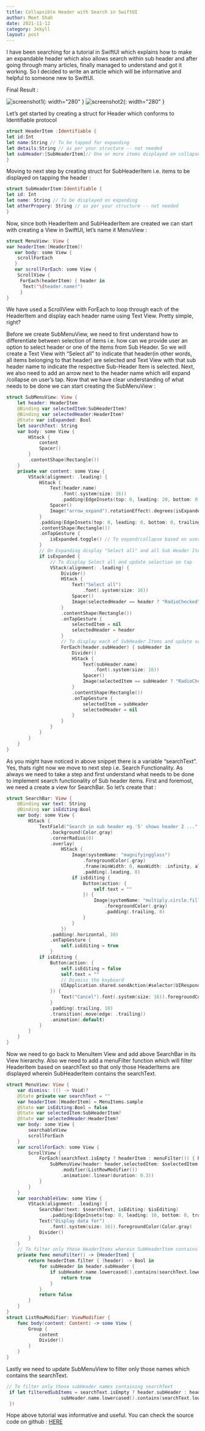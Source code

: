```yaml
---
title: Collapsible Header with Search in SwiftUI
author: Meet Shah
date: 2021-11-12
category: Jekyll
layout: post
---
```


I have been searching for a tutorial in SwiftUI which explains how to make an expandable header 
which also allows search within sub header and after going through many articles, 
finally managed to understand and got it working. So I decided to write an article 
which will be informative and helpful to someone new to SwiftUI.

Final Result :

![screenshot1](../assets/collapsibleList.png){: width="280" } ![screenshot2](assets/collapsibleListSearch.png){: width="280" }

Let’s get started by creating a struct for Header which conforms to Identifiable protocol

```swift
struct HeaderItem :Identifiable {
let id:Int
let name:String // To be tapped for expanding 
let details:String // as per your structure -- not needed
let subHeader:[SubHeaderItem]// One or more items displayed on collapse
}
```

Moving to next step by creating struct for SubHeaderItem i.e. items to be displayed on tapping the header :

```swift
struct SubHeaderItem:Identifiable {
let id: Int
let name: String // To be displayed on expanding
let otherPropery: String // as per your structure -- not needed
}
```

Now, since both HeaderItem and SubHeaderItem are created we can start with creating a View in SwiftUI,
let’s name it MenuView :

```swift
struct MenuView: View {
var headerItem:[HeaderItem]!
   var body: some View {
    scrollForEach
   }
   var scrollForEach: some View {
    ScrollView { 
     ForEach(headerItem) { header in
      Text("\(header.name)")
     }
}
```

We have used a ScrollView with ForEach to loop through each of the HeaderItem and display each header name using Text View. 
Pretty simple, right?

Before we create SubMenuView, we need to first understand how to differentiate between selection of items i.e. 
how can we provide user an option to select header or one of the items from Sub Header. So we will create a 
Text View with “Select all” to indicate that header(in other words, all items belonging to that header) are selected 
and Text View with that sub header name to indicate the respective Sub-Header Item is selected. 
Next, we also need to add an arrow next to the header name which will expand /collapse on user’s tap. 
Now that we have clear understanding of what needs to be done we can start creating the SubMenuView :

```swift
struct SubMenuView: View {
    let header: HeaderItem
    @Binding var selectedItem:SubHeaderItem?
    @Binding var selectedHeader:HeaderItem?
    @State var isExpanded: Bool
    let searchText: String
    var body: some View {
        HStack {
            content
            Spacer()
        }
        .contentShape(Rectangle())
    }
    private var content: some View {
        VStack(alignment: .leading) {
            HStack {
                Text(header.name)
                    .font(.system(size: 16))
                    .padding(EdgeInsets(top: 0, leading: 20, bottom: 0, trailing: 0))
                Spacer()
                Image("arrow_expand").rotationEffect(.degrees(isExpanded ? 90 : 270))
            }
            .padding(EdgeInsets(top: 0, leading: 0, bottom: 0, trailing: 0))
            .contentShape(Rectangle())
            .onTapGesture {
                isExpanded.toggle() // To expand/collapse based on user's tap
            }
            // On Expanding display "Select all" and all Sub Header Items
            if isExpanded {
                // To display Select all and update selection on tap
                VStack(alignment: .leading) {
                    Divider()
                    HStack {
                        Text("Select all")
                            .font(.system(size: 16))
                        Spacer()
                        Image(selectedHeader == header ? "RadioChecked" : "RadioUnchecked")
                    }
                    .contentShape(Rectangle())
                    .onTapGesture {
                        selectedItem = nil
                        selectedHeader = header
                    }
                    // To display each of SubHeader Items and update selection on tap
                    ForEach(header.subHeader) { subHeader in
                        Divider()
                        HStack {
                            Text(subHeader.name)
                                .font(.system(size: 16))
                            Spacer()
                            Image(selectedItem == subHeader ? "RadioChecked" : "RadioUnchecked")
                        }
                        .contentShape(Rectangle())
                        .onTapGesture {
                            selectedItem = subHeader
                            selectedHeader = nil
                        }
                    }
                }
            }
        }
    }
}
```

As you might have noticed in above snippet there is a variable “searchText”. Yes, thats right now we move to next step i.e. Search Functionality.
As always we need to take a step and first understand what needs to be done to implement search functionality of Sub header items. 
First and foremost, we need a create a view for SearchBar. So let’s create that :

```swift
struct SearchBar: View {
    @Binding var text: String
    @Binding var isEditing:Bool
    var body: some View {
        HStack {
            TextField("Search in sub header eg.'5' shows header 2 ...", text: $text)
                .background(Color.gray)
                .cornerRadius(8)
                .overlay(
                    HStack {
                        Image(systemName: "magnifyingglass")
                            .foregroundColor(.gray)
                            .frame(minWidth: 0, maxWidth: .infinity, alignment: .leading)
                            .padding(.leading, 8)
                        if isEditing {
                            Button(action: {
                                self.text = ""
                            }) {
                                Image(systemName: "multiply.circle.fill")
                                    .foregroundColor(.gray)
                                    .padding(.trailing, 8)
                            }
                        }
                    })
                .padding(.horizontal, 10)
                .onTapGesture {
                    self.isEditing = true
                }
            if isEditing {
                Button(action: {
                    self.isEditing = false
                    self.text = ""
                    // Dismiss the keyboard
                    UIApplication.shared.sendAction(#selector(UIResponder.resignFirstResponder), to: nil, from: nil, for: nil)
                }) {
                    Text("Cancel").font(.system(size: 16)).foregroundColor(Color.primary)
                }
                .padding(.trailing, 10)
                .transition(.move(edge: .trailing))
                .animation(.default)
            }
        }
    }
}
```

Now we need to go back to MenuItem View and add above SearchBar in its View hierarchy. Also we need to add 
a menuFilter function which will filter HeaderItem based on searchText so that only those HeaderItems are displayed 
wherein SubHeaderItem contains the searchText.

```swift
struct MenuView: View {
    var dismiss: (() -> Void)?
    @State private var searchText = ""
    var headerItem:[HeaderItem] = MenuItems.sample
    @State var isEditing:Bool = false
    @State var selectedItem:SubHeaderItem?
    @State var selectedHeader:HeaderItem?
    var body: some View {
        searchableView
        scrollForEach
    }
    var scrollForEach: some View {
        ScrollView {
            ForEach(searchText.isEmpty ? headerItem : menuFilter()) { header in
                SubMenuView(header: header,selectedItem: $selectedItem, selectedHeader: $selectedHeader,isExpanded: false, searchText: searchText)
                    .modifier(ListRowModifier())
                    .animation(.linear(duration: 0.3))
            }
        }
    }
    var searchableView: some View {
        VStack(alignment: .leading) {
            SearchBar(text: $searchText, isEditing: $isEditing)
                .padding(EdgeInsets(top: 0, leading: 10, bottom: 0, trailing: 10))
            Text("Display data for")
                .font(.system(size: 16)).foregroundColor(Color.gray)
            Divider()
        }
    }
    // To filter only those HeaderItems wherein SubHeaderItem contains the searchText
    private func menuFilter() -> [HeaderItem] {
        return headerItem.filter { (header) -> Bool in
            for subHeader in header.subHeader {
                if subHeader.name.lowercased().contains(searchText.lowercased()) {
                    return true
                }
            }
            return false
        }
    }
}
struct ListRowModifier: ViewModifier {
    func body(content: Content) -> some View {
        Group {
            content
            Divider()
        }
    }
}
```
Lastly we need to update SubMenuView to filter only those names which contains the searchText.

```swift
// To filter only those subHeader names containing searchText
 if let filteredSubItems = searchText.isEmpty ? header.subHeader : header.subHeader.filter({ (subHeader) -> Bool in
                    subHeader.name.lowercased().contains(searchText.lowercased())
 })
```

Hope above tutorial was informative and useful. You can check the source code on github : [HERE](https://github.com/iameetshah/ExpandableScrollViewWithSearch)
